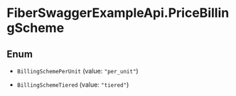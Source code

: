 # FiberSwaggerExampleApi.PriceBillingScheme

## Enum


* `BillingSchemePerUnit` (value: `"per_unit"`)

* `BillingSchemeTiered` (value: `"tiered"`)


